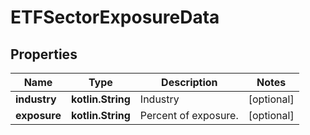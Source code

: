 
# ETFSectorExposureData

## Properties
Name | Type | Description | Notes
------------ | ------------- | ------------- | -------------
**industry** | **kotlin.String** | Industry |  [optional]
**exposure** | **kotlin.String** | Percent of exposure. |  [optional]



